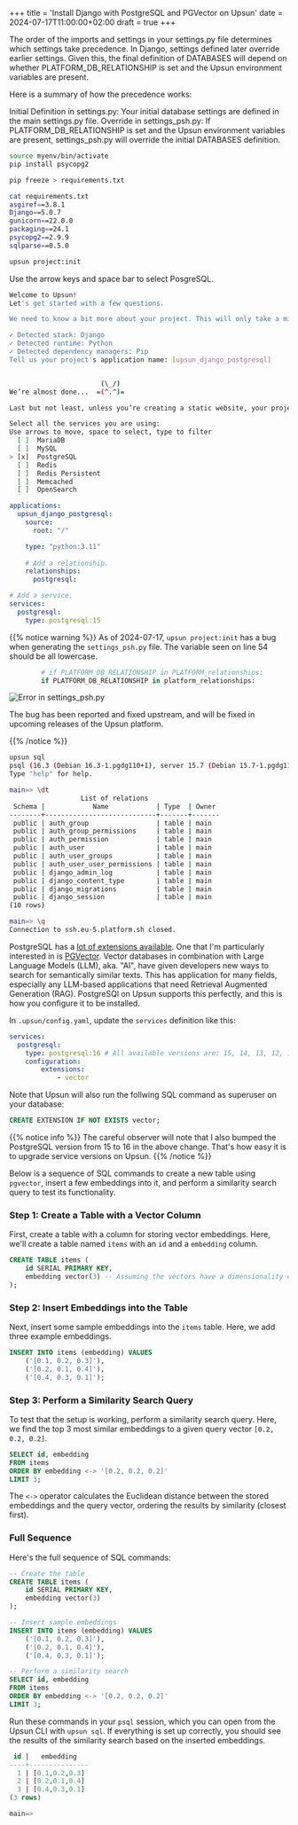 +++
title = 'Install Django with PostgreSQL and PGVector on Upsun'
date = 2024-07-17T11:00:00+02:00
draft = true
+++

The order of the imports and settings in your settings.py file determines which settings take precedence. In Django, settings defined later override earlier settings. Given this, the final definition of DATABASES will depend on whether PLATFORM_DB_RELATIONSHIP is set and the Upsun environment variables are present.

Here is a summary of how the precedence works:

Initial Definition in settings.py: Your initial database settings are defined in the main settings.py file.
Override in settings_psh.py: If PLATFORM_DB_RELATIONSHIP is set and the Upsun environment variables are present, settings_psh.py will override the initial DATABASES definition.

```bash
source myenv/bin/activate
pip install psycopg2

pip freeze > requirements.txt

cat requirements.txt
asgiref==3.8.1
Django==5.0.7
gunicorn==22.0.0
packaging==24.1
psycopg2==2.9.9
sqlparse==0.5.0
```

```bash
upsun project:init
```

Use the arrow keys and space bar to select PosgreSQL. 

```bash
Welcome to Upsun!
Let's get started with a few questions.

We need to know a bit more about your project. This will only take a minute!

✓ Detected stack: Django
✓ Detected runtime: Python
✓ Detected dependency managers: Pip
Tell us your project's application name: [upsun_django_postgresql]


                       (\_/)
We’re almost done...  =(^.^)=

Last but not least, unless you’re creating a static website, your project uses services. Let’s define them:

Select all the services you are using:
Use arrows to move, space to select, type to filter
  [ ]  MariaDB
  [ ]  MySQL
> [x]  PostgreSQL
  [ ]  Redis
  [ ]  Redis Persistent
  [ ]  Memcached
  [ ]  OpenSearch
```


```yaml
applications:
  upsun_django_postgresql:
    source:
      root: "/"

    type: "python:3.11"
    
    # Add a relationship.
    relationships:
      postgresql:

# Add a service.
services:
  postgresql:
    type: postgresql:15 
```

{{% notice warning %}}
As of 2024-07-17, `upsun project:init` has a bug when generating the `settings_psh.py` file. The variable seen on line 54 should be all lowercase.

```python
        # if PLATFORM_DB_RELATIONSHIP in PLATFORM_relationships:
        if PLATFORM_DB_RELATIONSHIP in platform_relationships:
```

![Error in settings_psh.py](/posts/install-django-postgresql-pgvector-upsun/01_settings_psh_error.png)

The bug has been reported and fixed upstream, and will be fixed in upcoming releases of the Upsun platform.

{{% /notice %}}


```bash
upsun sql
psql (16.3 (Debian 16.3-1.pgdg110+1), server 15.7 (Debian 15.7-1.pgdg110+1))
Type "help" for help.

main=> \dt
                  List of relations
 Schema |            Name            | Type  | Owner
--------+----------------------------+-------+-------
 public | auth_group                 | table | main
 public | auth_group_permissions     | table | main
 public | auth_permission            | table | main
 public | auth_user                  | table | main
 public | auth_user_groups           | table | main
 public | auth_user_user_permissions | table | main
 public | django_admin_log           | table | main
 public | django_content_type        | table | main
 public | django_migrations          | table | main
 public | django_session             | table | main
(10 rows)

main=> \q
Connection to ssh.eu-5.platform.sh closed.
```

PostgreSQL has a [lot of extensions available](https://docs.upsun.com/add-services/postgresql.html#available-extensions). One that I'm particularly interested in is [PGVector](https://github.com/pgvector/pgvector). Vector databases in combination with Large Language Models (LLM), aka. "AI", have given developers new ways to search for semantically similar texts. This has application for many fields, especially any LLM-based applications that need Retrieval Augmented Generation (RAG). PostgreSQl on Upsun supports this perfectly, and this is how you configure it to be installed.  

In `.upsun/config.yaml`, update the `services` definition like this:

```yaml
services:
  postgresql:
    type: postgresql:16 # All available versions are: 15, 14, 13, 12, 11
    configuration:
        extensions:
            - vector
```

Note that Upsun will also run the follwing SQL command as superuser on your database:

```sql
CREATE EXTENSION IF NOT EXISTS vector;
```

{{% notice info %}}
The careful observer will note that I also bumped the PostgreSQL version from 15 to 16 in the above change. That's how easy it is to upgrade service versions on Upsun.
{{% /notice %}}


Below is a sequence of SQL commands to create a new table using `pgvector`, insert a few embeddings into it, and perform a similarity search query to test its functionality.

### Step 1: Create a Table with a Vector Column

First, create a table with a column for storing vector embeddings. Here, we'll create a table named `items` with an `id` and a `embedding` column.

```sql
CREATE TABLE items (
    id SERIAL PRIMARY KEY,
    embedding vector(3) -- Assuming the vectors have a dimensionality of 3
);
```

### Step 2: Insert Embeddings into the Table

Next, insert some sample embeddings into the `items` table. Here, we add three example embeddings.

```sql
INSERT INTO items (embedding) VALUES 
    ('[0.1, 0.2, 0.3]'),
    ('[0.2, 0.1, 0.4]'),
    ('[0.4, 0.3, 0.1]');
```

### Step 3: Perform a Similarity Search Query

To test that the setup is working, perform a similarity search query. Here, we find the top 3 most similar embeddings to a given query vector `[0.2, 0.2, 0.2]`.

```sql
SELECT id, embedding
FROM items
ORDER BY embedding <-> '[0.2, 0.2, 0.2]'
LIMIT 3;
```

The `<->` operator calculates the Euclidean distance between the stored embeddings and the query vector, ordering the results by similarity (closest first).

### Full Sequence

Here's the full sequence of SQL commands:

```sql
-- Create the table
CREATE TABLE items (
    id SERIAL PRIMARY KEY,
    embedding vector(3)
);

-- Insert sample embeddings
INSERT INTO items (embedding) VALUES 
    ('[0.1, 0.2, 0.3]'),
    ('[0.2, 0.1, 0.4]'),
    ('[0.4, 0.3, 0.1]');

-- Perform a similarity search
SELECT id, embedding
FROM items
ORDER BY embedding <-> '[0.2, 0.2, 0.2]'
LIMIT 3;
```

Run these commands in your `psql` session, which you can open from the Upsun CLI with `upsun sql`. If everything is set up correctly, you should see the results of the similarity search based on the inserted embeddings.

```sql
 id |   embedding
----+---------------
  1 | [0.1,0.2,0.3]
  2 | [0.2,0.1,0.4]
  3 | [0.4,0.3,0.1]
(3 rows)

main=>
```